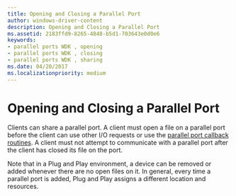 ```yaml
---
title: Opening and Closing a Parallel Port
author: windows-driver-content
description: Opening and Closing a Parallel Port
ms.assetid: 2183ffd9-8265-4848-b5d1-703643e0d0e6
keywords:
- parallel ports WDK , opening
- parallel ports WDK , closing
- parallel ports WDK , sharing
ms.date: 04/20/2017
ms.localizationpriority: medium
---
```


# Opening and Closing a Parallel Port





Clients can share a parallel port. A client must open a file on a parallel port before the client can use other I/O requests or use the [parallel port callback routines](https://msdn.microsoft.com/library/windows/hardware/ff544307). A client must not attempt to communicate with a parallel port after the client has closed its file on the port.

Note that in a Plug and Play environment, a device can be removed or added whenever there are no open files on it. In general, every time a parallel port is added, Plug and Play assigns a different location and resources.

 

 




